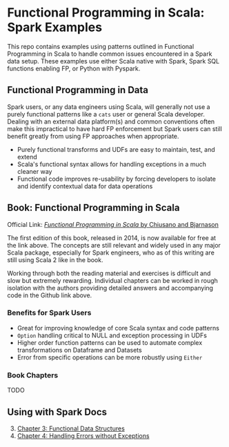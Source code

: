 # Functional Programming in Scala: Spark Examples

This repo contains examples using patterns outlined in Functional Programming in Scala
to handle common issues encountered in a Spark data setup. These examples use either
Scala native with Spark, Spark SQL functions enabling FP, or Python with Pyspark.

## Functional Programming in Data

Spark users, or any data engineers using Scala, will generally not use a
purely functional patterns like a `cats` user or general Scala developer.
Dealing with an external data platform(s) and common conventions often
make this impractical to have hard FP enforcement but Spark users can still
benefit greatly from using FP approaches when appropriate.

- Purely functional transforms and UDFs are easy to maintain, test, and extend
- Scala's functional syntax allows for handling exceptions in a much cleaner way
- Functional code improves re-usability by forcing developers to isolate
  and identify contextual data for data operations

## Book: Functional Programming in Scala

Official Link: [_Functional Programming in Scala_ by Chiusano and Bjarnason](https://www.manning.com/books/functional-programming-in-scala)

The first edition of this book, released in 2014, is now available for free at the link above.
The concepts are still relevant and widely used in any major Scala package, especially
for Spark engineers, who as of this writing are still using Scala 2 like in the book. 

Working through both the reading material and exercises is difficult and slow but
extremely rewarding. Individual chapters can be worked in rough isolation with
the authors providing detailed answers and accompanying code in the Github link above.

### Benefits for Spark Users

- Great for improving knowledge of core Scala syntax and code patterns
- `Option` handling critical to NULL and exception processing in UDFs
- Higher order function patterns can be used to automate complex 
transformations on Dataframe and Datasets
- Error from specific operations can be more robustly using `Either`

### Book Chapters

TODO

## Using with Spark Docs

3. [Chapter 3: Functional Data Structures](./docs/chap-3-functional-data-structures.md)
4. [Chapter 4: Handling Errors without Exceptions](./docs/chap-4-handling-errors-without-exceptions.md)